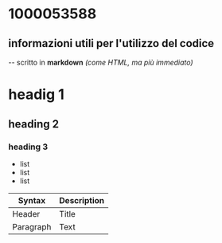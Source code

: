 # 1000053588

## informazioni utili per l'utilizzo del codice 

-- scritto in **markdown** *(come HTML, ma più immediato)*


# headig 1
## heading 2
### heading 3 

- list
- list
- list

| Syntax | Description
| ------------- | ------------- |
| Header | Title | 
| Paragraph | Text |
